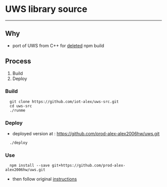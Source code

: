 # UWS library source
-------------------

## Why

- port of UWS from C++ for [deleted](https://www.reddit.com/r/node/comments/91kgte/uws_has_been_deprecated/) npm build

## Process

  1. Build
  2. Deploy

### Build
```
  git clone https://github.com/iot-alex/uws-src.git
  cd uws-src
  ./runme
```

### Deploy

 - deployed version at : https://github.com/prod-alex-alex2006hw/uws.git

```
  ./deploy
```

### Use

```
  npm install --save git+https://github.com/prod-alex-alex2006hw/uws.git
```

- then follow original [instructions](https://github.com/prod-alex-alex2006hw/uws#README-orig.md)

